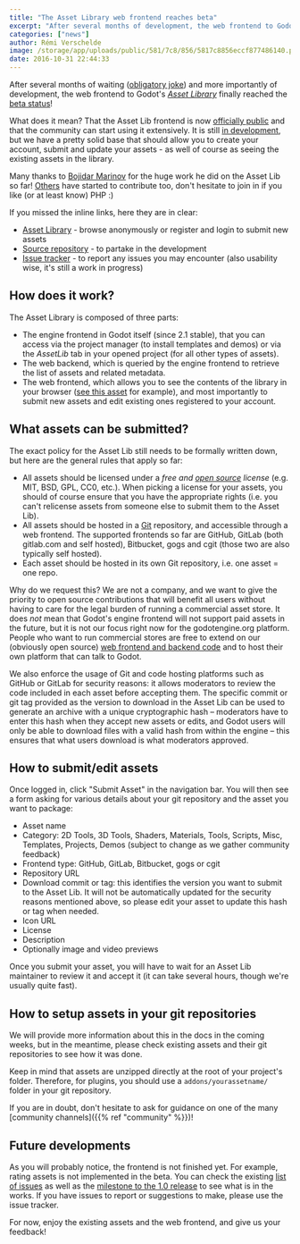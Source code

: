 ```yaml
---
title: "The Asset Library web frontend reaches beta"
excerpt: "After several months of development, the web frontend to Godot's Asset Library finally reached the beta status!"
categories: ["news"]
author: Rémi Verschelde
image: /storage/app/uploads/public/581/7c8/856/5817c8856eccf877486140.png
date: 2016-10-31 22:44:33
---
```


After several months of waiting ([obligatory joke](https://en.wikipedia.org/wiki/Waiting_for_Godot)) and more importantly of development, the web frontend to Godot's [*Asset Library*](/asset-library/) finally reached the [beta status](https://github.com/godotengine/asset-library/milestone/2?closed=1)!

What does it mean? That the Asset Lib frontend is now [officially public](/asset-library/) and that the community can start using it extensively. It is still [in development](https://github.com/godotengine/asset-library), but we have a pretty solid base that should allow you to create your account, submit and update your assets - as well of course as seeing the existing assets in the library.

Many thanks to [Bojidar Marinov](https://github.com/bojidar-bg) for the huge work he did on the Asset Lib so far! [Others](https://github.com/godotengine/asset-library/graphs/contributors) have started to contribute too, don't hesitate to join in if you like (or at least know) PHP :)

If you missed the inline links, here they are in clear:

* [Asset Library](/asset-library) - browse anonymously or register and login to submit new assets
* [Source repository](https://github.com/godotengine/asset-library) - to partake in the development
* [Issue tracker](https://github.com/godotengine/asset-library/issues) - to report any issues you may encounter (also usability wise, it's still a work in progress)

## How does it work?

The Asset Library is composed of three parts:

* The engine frontend in Godot itself (since 2.1 stable), that you can access via the project manager (to install templates and demos) or via the *AssetLib* tab in your opened project (for all other types of assets).
* The web backend, which is queried by the engine frontend to retrieve the list of assets and related metadata.
* The web frontend, which allows you to see the contents of the library in your browser ([see this asset](/asset-library/asset/4) for example), and most importantly to submit new assets and edit existing ones registered to your account.

## What assets can be submitted?

The exact policy for the Asset Lib still needs to be formally written down, but here are the general rules that apply so far:

* All assets should be licensed under a *free and [open source](https://opensource.org/osd) license* (e.g. MIT, BSD, GPL, CC0, etc.). When picking a license for your assets, you should of course ensure that you have the appropriate rights (i.e. you can't relicense assets from someone else to submit them to the Asset Lib).
* All assets should be hosted in a [Git](https://git-scm.com/) repository, and accessible through a web frontend. The supported frontends so far are GitHub, GitLab (both gitlab.com and self hosted), Bitbucket, gogs and cgit (those two are also typically self hosted).
* Each asset should be hosted in its own Git repository, i.e. one asset = one repo.

Why do we request this? We are not a company, and we want to give the priority to open source contributions that will benefit all users without having to care for the legal burden of running a commercial asset store. It does *not* mean that Godot's engine frontend will not support paid assets in the future, but it is not our focus right now for the godotengine.org platform. People who want to run commercial stores are free to extend on our (obviously open source) [web frontend and backend code](https://github.com/godotengine/asset-library) and to host their own platform that can talk to Godot.

We also enforce the usage of Git and code hosting platforms such as GitHub or GitLab for security reasons: it allows moderators to review the code included in each asset before accepting them. The specific commit or git tag provided as the version to download in the Asset Lib can be used to generate an archive with a unique cryptographic hash – moderators have to enter this hash when they accept new assets or edits, and Godot users will only be able to download files with a valid hash from within the engine – this ensures that what users download is what moderators approved.

## How to submit/edit assets

Once logged in, click "Submit Asset" in the navigation bar. You will then see a form asking for various details about your git repository and the asset you want to package:

* Asset name
* Category: 2D Tools, 3D Tools, Shaders, Materials, Tools, Scripts, Misc, Templates, Projects, Demos (subject to change as we gather community feedback)
* Frontend type: GitHub, GitLab, Bitbucket, gogs or cgit
* Repository URL
* Download commit or tag: this identifies the version you want to submit to the Asset Lib. It will not be automatically updated for the security reasons mentioned above, so please edit your asset to update this hash or tag when needed.
* Icon URL
* License
* Description
* Optionally image and video previews

Once you submit your asset, you will have to wait for an Asset Lib maintainer to review it and accept it (it can take several hours, though we're usually quite fast).

## How to setup assets in your git repositories

We will provide more information about this in the docs in the coming weeks, but in the meantime, please check existing assets and their git repositories to see how it was done.

Keep in mind that assets are unzipped directly at the root of your project's folder. Therefore, for plugins, you should use a `addons/yourassetname/` folder in your git repository.

If you are in doubt, don't hesitate to ask for guidance on one of the many [community channels]({{% ref "community" %}})!

## Future developments

As you will probably notice, the frontend is not finished yet. For example, rating assets is not implemented in the beta. You can check the existing [list of issues](https://github.com/godotengine/asset-library/issues) as well as the [milestone to the 1.0 release](https://github.com/godotengine/asset-library/milestone/3) to see what is in the works. If you have issues to report or suggestions to make, please use the issue tracker.

For now, enjoy the existing assets and the web frontend, and give us your feedback!
